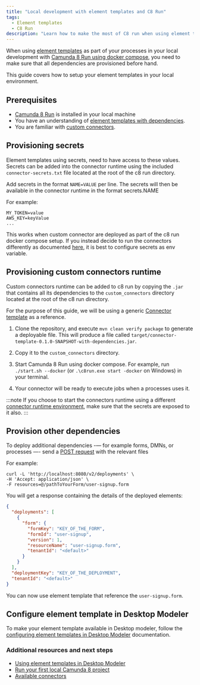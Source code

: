 ```yaml
---
title: "Local development with element templates and C8 Run"
tags:
  - Element templates
  - C8 Run
description: "Learn how to make the most of C8 run when using element templates."
---
```


When using [element templates](/components/concepts/element-templates.md) as part of your processes in your local development with [Camunda 8 Run using docker compose](/self-managed/quickstart/developer-quickstart/c8run.md), you need to make sure that all dependencies are provisioned before hand.

This guide covers how to setup your element templates in your local environment.

## Prerequisites

- [Camunda 8 Run](/self-managed/quickstart/developer-quickstart/c8run.md) is installed in your local machine
- You have an understanding of [element templates with dependencies](/components/modeler/element-templates/element-template-with-dependencies.md).
- You are familiar with [custom connectors](/components/connectors/manage-connector-templates.md).

## Provisioning secrets

Element templates using secrets, need to have access to these values. Secrets can be added into the connector runtime using the included `connector-secrets.txt` file located at the root of the c8 run directory.

Add secrets in the format `NAME=VALUE` per line. The secrets will then be available in the connector runtime in the format secrets.NAME

For example:

```
MY_TOKEN=value
AWS_KEY=keyValue
...
```

This works when custom connector are deployed as part of the c8 run docker compose setup. If you instead decide to run the connectors differently as documented [here](/components/connectors/custom-built-connectors/host-custom-connector.md#wiring-your-connector-with-a-camunda-cluster), it is best to configure secrets as env variable.

## Provisioning custom connectors runtime

Custom connectors runtime can be added to c8 run by copying the `.jar` that contains all its dependencies to the `custom_connectors` directory located at the root of the c8 run directory.

For the purpose of this guide, we will be using a generic [Connector template](https://github.com/camunda/connector-template-outbound) as a reference.

1. Clone the repository, and execute `mvn clean verify package` to generate a deployable file. This will produce a file called `target/connector-template-0.1.0-SNAPSHOT-with-dependencies.jar`.

2. Copy it to the `custom_connectors` directory.

3. Start Camunda 8 Run using docker compose. For example, run `./start.sh --docker` (or `.\c8run.exe start -docker` on Windows) in your terminal.

4. Your connector will be ready to execute jobs when a processes uses it.

:::note
If you choose to start the connectors runtime using a different [connector runtime environment](/components/connectors/custom-built-connectors/connector-sdk.md#runtime-environments), make sure that the secrets are exposed to it also.
:::

## Provision other dependencies

To deploy additional dependencies -— for example forms, DMNs, or processes —- send a [POST request](/apis-tools/orchestration-cluster-api-rest/specifications/create-deployment.api.mdx) with the relevant files

For example:

```
curl -L 'http://localhost:8080/v2/deployments' \
-H 'Accept: application/json' \
-F resources=@/pathToYourForm/user-signup.form
```

You will get a response containing the details of the deployed elements:

```json
{
  "deployments": [
    {
      "form": {
        "formKey": "KEY_OF_THE_FORM",
        "formId": "user-signup",
        "version": 1,
        "resourceName": "user-signup.form",
        "tenantId": "<default>"
      }
    }
  ],
  "deploymentKey": "KEY_OF_THE_DEPLOYMENT",
  "tenantId": "<default>"
}
```

You can now use element template that reference the `user-signup.form`.

## Configure element template in Desktop Modeler

To make your element template available in Desktop modeler, follow the [configuring element templates in Desktop Modeler](/components/modeler/desktop-modeler/element-templates/configuring-templates.md) documentation.

### Additional resources and next steps

- [Using element templates in Desktop Modeler](/components/modeler/desktop-modeler/element-templates/using-templates.md)
- [Run your first local Camunda 8 project](/guides/getting-started-example.md)
- [Available connectors](/components/connectors/out-of-the-box-connectors/available-connectors-overview.md)
